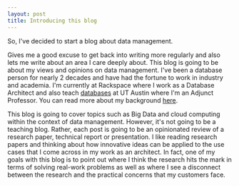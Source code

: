 ```yaml
---
layout: post
title: Introducing this blog
---
```


So, I've decided to start a blog about data management. 

Gives me a good excuse to get back into writing more regularly and also lets me write about an area I care deeply about. This blog is going to be about my views and opinions on data management. I've been a database person for nearly 2 decades and have had the fortune to work in industry and academia. I'm currently at Rackspace where I work as a Database Architect and also teach <a href="http://www.cs.utexas.edu/~scohen/cs327e.html">databases</a> at UT Austin where I'm an Adjunct Professor. You can read more about my background <a href="https://www.linkedin.com/in/shirleycohen/">here</a>. 

This blog is going to cover topics such as Big Data and cloud computing within the context of data management. However, it's not going to be a teaching blog. Rather, each post is going to be an opinionated review of a research paper, technical report or presentation. I like reading research papers and thinking about how innovative ideas can be applied to the use cases that I come across in my work as an architect. In fact, one of my goals with this blog is to point out where I think the research hits the mark in terms of solving real-work problems as well as where I see a disconnect between the research and the practical concerns that my customers face.  